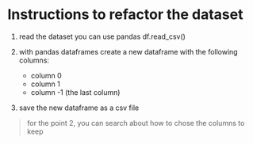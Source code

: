 # Instructions to refactor the dataset

1. read the dataset you can use pandas df.read_csv()

2. with pandas dataframes create a new dataframe with the following columns:
    - column 0
    - column 1
    - column -1 (the last column)

3. save the new dataframe as a csv file

> for the point 2, you can search about how to chose the columns to keep
